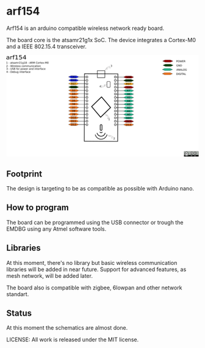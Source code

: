 # arf154 

Arf154 is an arduino compatible wireless network ready board.

The board core is the atsamr21g1x SoC. The device integrates a Cortex-M0 and a
IEEE 802.15.4 transceiver.

![Diagram](arf154.png)

## Footprint

The design is targeting to be as compatible as possible with Arduino nano.


## How to program

The board can be programmed using the USB connector or trough the EMDBG using 
any Atmel software tools.

## Libraries

At this moment, there's no library but basic wireless communication libraries 
will be added in near future. Support for advanced features, as mesh network,
will be added later.

The board also is compatible with zigbee, 6lowpan and other network standart.

## Status

At this moment the schematics are almost done.

LICENSE: All work is released under the MIT license.
